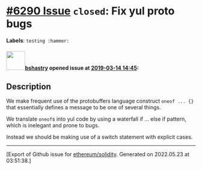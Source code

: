 # [\#6290 Issue](https://github.com/ethereum/solidity/issues/6290) `closed`: Fix yul proto bugs
**Labels**: `testing :hammer:`


#### <img src="https://avatars.githubusercontent.com/u/2388185?v=4" width="50">[bshastry](https://github.com/bshastry) opened issue at [2019-03-14 14:45](https://github.com/ethereum/solidity/issues/6290):

## Description

We make frequent use of the protobuffers language construct `oneof ... {}` that essentially defines a message to be one of several things.

We translate `oneof`s into yul code by using a waterfall if ... else if pattern, which is inelegant and prone to bugs.

Instead we should be making use of a switch statement with explicit cases.




-------------------------------------------------------------------------------



[Export of Github issue for [ethereum/solidity](https://github.com/ethereum/solidity). Generated on 2022.05.23 at 03:51:38.]
